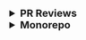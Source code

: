<details >
 <summary style="font-size: large; font-weight: bold">PR Reviews</summary>


Code Review is a powerful tool that:

- Helps team members adapt their mental model of the system as it’s changing
- Ensures the change correctly solves the problem
- Opens discussion for strengths and weaknesses of a design
- Catches bugs before they get to production
- Keeps the code style and organization consistent
- It’s helpful to think of these benefits as a hierarchy of needs.

![img.png](img.png)

Referred from: https://blakesmith.me/2015/02/09/code-review-essentials-for-software-teams.html

----
</details>


<details >
 <summary style="font-size: large; font-weight: bold">Monorepo</summary>

### Why we need monorepo?

- Manage multiple packages in single git repo
  ![img_57.png](img_57.png)
- Give visibility of whole codebase of a Org/Business Unit
  ![img_58.png](img_58.png)
- Consistency using different things across codebase like Eslint config, documentation etc
  ![img_59.png](img_59.png)
- The most powerful feature is dependency management. In monorepo once there is change in one place it will instantly reflect on dependent part of the code
  ![img_60.png](img_60.png)
- Third party library are also managed such that it dedupe all the shared package across multiple app
  ![img_61.png](img_61.png)
- It also make CI/CD fast, since whole codebase is unified already hence making build and testing easy
  ![img_62.png](img_62.png)


### Issue with monorepo

Over the time whole repo will grow BIG
- It will slow down build
  ![img_63.png](img_63.png)
- IDE will lag to process all the git history
  ![img_64.png](img_64.png)
- On CI server it will take insane time to run all test
  ![img_65.png](img_65.png)


### Solution

1. To solve these issue big tech Facebook created Buck, Google created Blaze etc tools
   ![img_66.png](img_66.png)

2.
- We can also use our package manager (npm, yarn) to solve this
  ![img_67.png](img_67.png)
  ![img_68.png](img_68.png)
  ![img_69.png](img_69.png)

We need to create `workspace` for our `apps`, `packages` etc this will dedupe any duplicate library

- It also help orchestrate script such that we can run test and other things for all apps at once

3. In above solution we have issue downloading dependency on our system for all apps. We can use `pnpm` to solve this
   ![img_70.png](img_70.png)
   Its a drop in replacement to solve this issue
   ![img_71.png](img_71.png)

4. Even with above solution we still have issue of rebuilding & recompiling all apps at once. Hence we
   need much better tool to address this
   ![img_72.png](img_72.png)
   ![img_73.png](img_73.png)
- It will smartly detect what need to be tested and what need to rebuild whenever there is change in file system
  ![img_74.png](img_74.png)
  ![img_75.png](img_75.png)

![img_76.png](img_76.png)

Referred Video: https://youtu.be/9iU_IE6vnJ8?si=cwsq2R7YDKw7ajuu


<details >
 <summary style="font-size: large; font-weight: bold">🔍 Exhaustive Monorepo Tools Comparison</summary>

Good video explaining best monorepo setup: https://www.youtube.com/watch?v=hRyU0bN7qhw&t=1s


## 1. **NPM Workspaces** (Built-in)

### Overview
Native npm feature (npm 7+) for managing multiple packages.

### Pros ✅
- **Zero additional dependencies** - built into npm
- Simple to set up - just add `workspaces` field to root `package.json`
- Automatic dependency hoisting
- Native support - no learning curve if you know npm
- Good for simple monorepos
- Works with existing npm scripts

### Cons ❌
- **No task orchestration** - can't run scripts across packages intelligently
- **No caching** - rebuilds everything every time
- **No dependency graph awareness** - must manually order builds
- No visualization tools
- Basic features compared to dedicated tools
- Poor performance for large monorepos

### Best For
- Small monorepos (2-5 packages)
- Teams already using npm
- Simple projects without complex build dependencies

### Setup Complexity: ⭐ (Very Easy)
### Performance: ⭐⭐ (Poor at scale)
### Ecosystem: ⭐⭐⭐ (Native npm)

---

## 2. **Yarn Workspaces** (Classic & Berry)

### Overview
Yarn's native workspace management (similar to npm workspaces but more mature).

### Pros ✅
- Built into Yarn (no extra packages)
- Better performance than npm workspaces
- Excellent dependency hoisting
- **Yarn Berry (v2+)** has Plug'n'Play for faster installs
- Good CLI for running workspace commands
- `yarn workspace <name> <command>` syntax
- Better error messages than npm

### Cons ❌
- Still **no intelligent caching**
- **No task orchestration** - no parallel/sequential build intelligence
- Yarn Berry adoption is still growing (breaking changes from v1)
- No built-in visualization
- Must manage build order manually

### Best For
- Small to medium monorepos
- Teams comfortable with Yarn
- Projects needing better DX than npm workspaces

### Setup Complexity: ⭐ (Very Easy)
### Performance: ⭐⭐⭐ (Good dependency management)
### Ecosystem: ⭐⭐⭐⭐ (Mature, wide adoption)

---

## 3. **PNPM Workspaces** ⭐ HIGHLY RECOMMENDED

### Overview
Fast, disk-efficient package manager with first-class workspace support.

### Pros ✅
- **Fastest installs** - uses content-addressable storage (symlinks)
- **Best disk efficiency** - saves 2-3x disk space vs npm/yarn
- **Strict dependency isolation** - prevents phantom dependencies
- Built-in workspace support via `pnpm-workspace.yaml`
- Excellent monorepo support out of the box
- Can run commands in topological order: `pnpm -r --workspace-concurrency=1 build`
- Growing ecosystem and adoption
- Compatible with npm packages
- Better security (stricter dependency resolution)

### Cons ❌
- **No advanced caching** like Turborepo (still runs all tasks)
- **No distributed caching**
- Some edge case compatibility issues with older packages
- Smaller community than npm/yarn (but growing fast)
- Learning curve if team is unfamiliar with pnpm

### Best For
- **Most modern monorepos** - great balance of simplicity and features
- Large codebases where disk space matters
- Teams wanting performance without complexity
- **Recommended if you want workspace features without heavy tooling**

### Setup Complexity: ⭐⭐ (Easy - just add `pnpm-workspace.yaml`)
### Performance: ⭐⭐⭐⭐⭐ (Excellent)
### Ecosystem: ⭐⭐⭐⭐ (Rapidly growing)

---

## 4. **Lerna** (Classic Monorepo Tool)

### Overview
One of the original monorepo tools, now in maintenance mode (sold to Nx team).

### Pros ✅
- **Mature and battle-tested** (used by Babel, Jest, etc.)
- Excellent versioning and publishing workflows
- `lerna publish` handles complex release scenarios
- Independent or fixed versioning modes
- Good for library publishers
- Can use with npm/yarn/pnpm workspaces underneath

### Cons ❌
- **No longer actively developed** (Nx team maintains it minimally)
- **No caching** by default
- **Poor performance** - slow task execution
- Being replaced by Nx in most cases
- Overhead for simple use cases
- Outdated architecture compared to modern tools

### Best For
- **Legacy projects already using Lerna**
- Publishing multiple npm packages with coordinated releases
- **NOT recommended for new projects** - use Turborepo or Nx instead

### Setup Complexity: ⭐⭐⭐ (Moderate)
### Performance: ⭐⭐ (Slow)
### Ecosystem: ⭐⭐⭐ (Mature but declining)

---

## 5. **Nx** ⭐ BEST FOR LARGE ENTERPRISES

### Overview
Powerful, full-featured monorepo build system with advanced capabilities.

### Pros ✅
- **Best-in-class caching** - local and distributed
- **Intelligent task orchestration** - dependency graph aware
- **Affected command** - only builds what changed: `nx affected:build`
- **Distributed task execution** on Nx Cloud
- **Code generators** - scaffolding for new packages
- **Visualization** - `nx graph` shows dependency graph
- Excellent plugin ecosystem (React, Angular, Node, etc.)
- **Migration tools** - automated refactoring
- Great for large teams and complex monorepos
- Active development and backing from Nrwl

### Cons ❌
- **High complexity** - steep learning curve
- **Opinionated** - wants you to use Nx conventions
- **Heavy setup** - lots of configuration files
- Overkill for simple monorepos
- Can feel like "framework lock-in"
- Configuration can be overwhelming

### Best For
- **Large enterprise monorepos** (50+ packages)
- Teams needing distributed builds
- Projects requiring code generation and consistency enforcement
- Organizations with dedicated DevOps/tooling teams

### Setup Complexity: ⭐⭐⭐⭐ (Complex)
### Performance: ⭐⭐⭐⭐⭐ (Excellent with caching)
### Ecosystem: ⭐⭐⭐⭐⭐ (Richest plugin system)

---

## 6. **Turborepo** ⭐ BEST FOR FAST SETUP + PERFORMANCE

### Overview
Modern, zero-config monorepo tool by Vercel focusing on speed and simplicity.

### Pros ✅
- **Incredible performance** - parallel execution + caching
- **Zero config to start** - works with existing structure
- **Remote caching** - share builds across team/CI
- **Simple mental model** - define pipeline in `turbo.json`
- **Framework agnostic** - works with any tool
- **Lightweight** - minimal overhead
- Works with npm/yarn/pnpm workspaces
- Great documentation and DX
- Backed by Vercel (strong support)
- Perfect for incremental adoption

### Cons ❌
- **Newer tool** - less mature than Nx (but evolving fast)
- **No code generation** - focused only on builds
- **No graph visualization** (yet)
- Fewer plugins than Nx
- Less opinionated (pro and con)
- No migration tools

### Best For
- **Modern web monorepos** - especially Next.js, React, Node
- **Teams wanting speed without complexity**
- Projects needing fast CI/CD
- **Recommended for most new monorepos** - best balance

### Setup Complexity: ⭐ (Extremely Easy)
### Performance: ⭐⭐⭐⭐⭐ (Excellent)
### Ecosystem: ⭐⭐⭐⭐ (Growing, Vercel-backed)

---

## 7. **Rush** (Microsoft)

### Overview
Microsoft's enterprise-grade monorepo manager for large-scale projects.

### Pros ✅
- **Enterprise-focused** - built for massive scale
- **Sophisticated versioning** - policy-driven version management
- **Incremental builds** - only build what changed
- **Change management** - change logs and review workflow
- Excellent for npm package publishers
- Strong governance and policies
- Used internally at Microsoft

### Cons ❌
- **Very complex** - steep learning curve
- **Heavy documentation** - overwhelming for newcomers
- **Overkill for most projects**
- Smaller community than Nx/Turborepo
- Rigid structure requirements
- Not as fast as Turborepo or Nx

### Best For
- **Massive enterprise monorepos** (100+ packages)
- Organizations needing strict governance
- Teams publishing many npm packages
- **Only if you need enterprise-grade controls**

### Setup Complexity: ⭐⭐⭐⭐⭐ (Very Complex)
### Performance: ⭐⭐⭐⭐ (Good but not fastest)
### Ecosystem: ⭐⭐⭐ (Niche but powerful)

---

# 📊 Side-by-Side Comparison

| Feature | npm/yarn | pnpm | Lerna | Nx | Turborepo | Rush |
|---------|----------|------|-------|----|-----------| -----|
| **Setup Time** | 5 min | 10 min | 30 min | 2-3 hrs | 15 min | 4+ hrs |
| **Caching** | ❌ | ❌ | ❌ | ✅ Local+Remote | ✅ Local+Remote | ✅ Local |
| **Task Orchestration** | ❌ | Basic | Basic | ✅ Advanced | ✅ Excellent | ✅ Advanced |
| **Affected Detection** | ❌ | ❌ | ✅ | ✅ Excellent | ✅ Good | ✅ Good |
| **Code Generation** | ❌ | ❌ | ❌ | ✅ Excellent | ❌ | Limited |
| **Graph Visualization** | ❌ | ❌ | ❌ | ✅ | ❌ | Limited |
| **Learning Curve** | Low | Low | Medium | High | Low | Very High |
| **Performance (Large)** | ⭐⭐ | ⭐⭐⭐⭐ | ⭐⭐ | ⭐⭐⭐⭐⭐ | ⭐⭐⭐⭐⭐ | ⭐⭐⭐⭐ |
| **Disk Efficiency** | ⭐⭐ | ⭐⭐⭐⭐⭐ | ⭐⭐ | ⭐⭐⭐ | ⭐⭐⭐ | ⭐⭐⭐ |
| **CI/CD Speed** | Slow | Fast | Slow | Very Fast | Very Fast | Fast |
| **Community** | Huge | Growing | Declining | Large | Growing | Small |
| **Vendor Lock-in** | None | None | Low | Medium | Low | Medium |

---

# 🚦 Decision Matrix

### Choose **PNPM + Turborepo** if:
- ✅ You want best performance NOW
- ✅ You want simple setup (1-2 days)
- ✅ Your team values velocity
- ✅ You use Vite/React/modern stack

### Choose **PNPM Only** if:
- ✅ You want minimal risk
- ✅ You want to improve installs first
- ✅ You'll add Turborepo later
- ✅ Current build times are acceptable

### Choose **Nx** if:
- ✅ You have 15+ apps planned
- ✅ You need code generation
- ✅ You want enforced best practices
- ✅ You have time to learn (1-2 weeks)

---

**My Strong Recommendation**: Start with **PNPM + Turborepo**. It gives you 80% of Nx benefits with 20% of the complexity.


-------
</details>


--------
</details>






